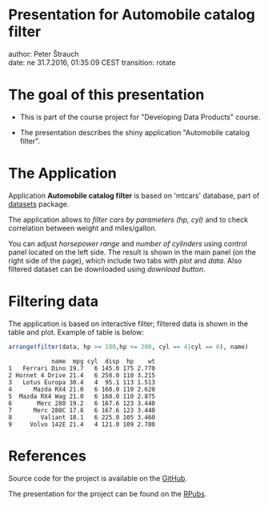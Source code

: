 Presentation for Automobile catalog filter
========================================================
author: Peter Štrauch   
date: ne 31.7.2016, 01:35:09 CEST
transition: rotate 


The goal of this presentation
========================================================
- This is part of the course project for "Developing Data Products" course. 

- The presentation describes the shiny application "Automobile catalog filter".



The Application
========================================================
Application **Automobile catalog filter** is based on 'mtcars' database, part of [datasets](https://stat.ethz.ch/R-manual/R-devel/library/datasets/html/mtcars.html) package.

The application allows to *filter cars by parameters (hp, cyl)* and to check correlation between weight and miles/gallon.

You can adjust *horsepower range* and *number of cylinders* using control panel located on the left side. The result is shown in the main panel (on the right side of the page), which include two tabs with *plot* and *data*. Also filtered dataset can be downloaded using *download button*.


Filtering data
========================================================
The application is based on interactive filter; filtered data is shown in the table and plot. Example of table is below:



```r
arrange(filter(data, hp >= 100,hp <= 200, cyl == 4|cyl == 6), name)
```

```
            name  mpg cyl  disp  hp    wt
1   Ferrari Dino 19.7   6 145.0 175 2.770
2 Hornet 4 Drive 21.4   6 258.0 110 3.215
3   Lotus Europa 30.4   4  95.1 113 1.513
4      Mazda RX4 21.0   6 160.0 110 2.620
5  Mazda RX4 Wag 21.0   6 160.0 110 2.875
6       Merc 280 19.2   6 167.6 123 3.440
7      Merc 280C 17.8   6 167.6 123 3.440
8        Valiant 18.1   6 225.0 105 3.460
9     Volvo 142E 21.4   4 121.0 109 2.780
```


References
========================================================
Source code for the project is available on the [GitHub](https://github.com/pstrauch89/DevelopingDataProducts).

The presentation for the project can be found on the [RPubs](http://rpubs.com/Frankie/DevelopingDataProduct).
